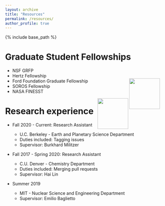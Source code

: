 ```yaml
---
layout: archive
title: "Resources"
permalink: /resources/
author_profile: true
---
```


{% include base_path %}

Graduate Student Fellowships
======
* NSF GRFP
* Hertz Fellowship
* Ford Foundation Graduate Fellowship <img align="right" width="100" height="100" src="file:///Users/tanjakovacevic/website/tanjakovacevic.github.io/images/fellowship-ring.png">
* SOROS Fellowship
* NASA FINESST

<img align="right" width="100" height="100" src="file:///Users/tanjakovacevic/website/tanjakovacevic.github.    io/images/fellowship-ring.png">

Research experience
======
* Fall 2020 - Current: Research Assistant
  * U.C. Berkeley - Earth and Planetary Science Department
  * Duties included: Tagging issues
  * Supervisor: Burkhard Militzer

* Fall 2017 - Spring 2020: Research Assistant
  * C.U. Denver - Chemistry Department
  * Duties included: Merging pull requests
  * Supervisor: Hai Lin

* Summer 2019
  * MIT - Nuclear Science and Engineering Department
  * Supervisor: Emilio Baglietto
